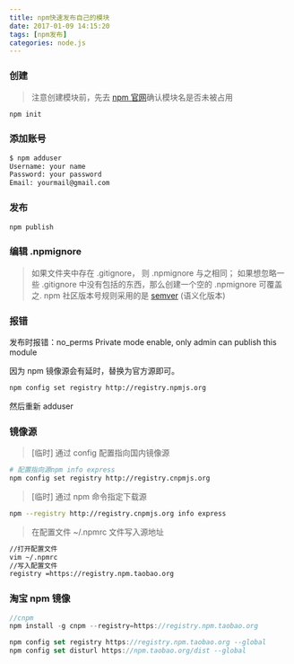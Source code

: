 ```yaml
---
title: npm快速发布自己的模块
date: 2017-01-09 14:15:20
tags: [npm发布]
categories: node.js
---
```


### 创建
>注意创建模块前，先去 [npm 官网](https://www.npmjs.com/)确认模块名是否未被占用

```bash
npm init
```

### 添加账号

```bash
$ npm adduser   
Username: your name
Password: your password
Email: yourmail@gmail.com
```
### 发布
```bash
npm publish
```

### 编辑 .npmignore

>如果文件夹中存在 .gitignore， 则 .npmignore 与之相同；
>如果想忽略一些 .gitignore 中没有包括的东西，那么创建一个空的 .npmignore 可覆盖之.
npm 社区版本号规则采用的是 [semver](http://semver.org/) (语义化版本)

<!-- more -->

### 报错
发布时报错：no_perms Private mode enable, only admin can publish this module

因为 npm 镜像源会有延时，替换为官方源即可。

```bash
npm config set registry http://registry.npmjs.org
```
然后重新 adduser

### 镜像源
>[临时] 通过 config 配置指向国内镜像源
```bash
# 配置指向源npm info express
npm config set registry http://registry.cnpmjs.org
```
>[临时] 通过 npm 命令指定下载源

```bash
npm --registry http://registry.cnpmjs.org info express
```
>在配置文件 ~/.npmrc 文件写入源地址

```bash
//打开配置文件
vim ~/.npmrc
//写入配置文件
registry =https://registry.npm.taobao.org
```

### 淘宝 npm 镜像
```js
//cnpm
npm install -g cnpm --registry=https://registry.npm.taobao.org 

npm config set registry https://registry.npm.taobao.org --global
npm config set disturl https://npm.taobao.org/dist --global
```